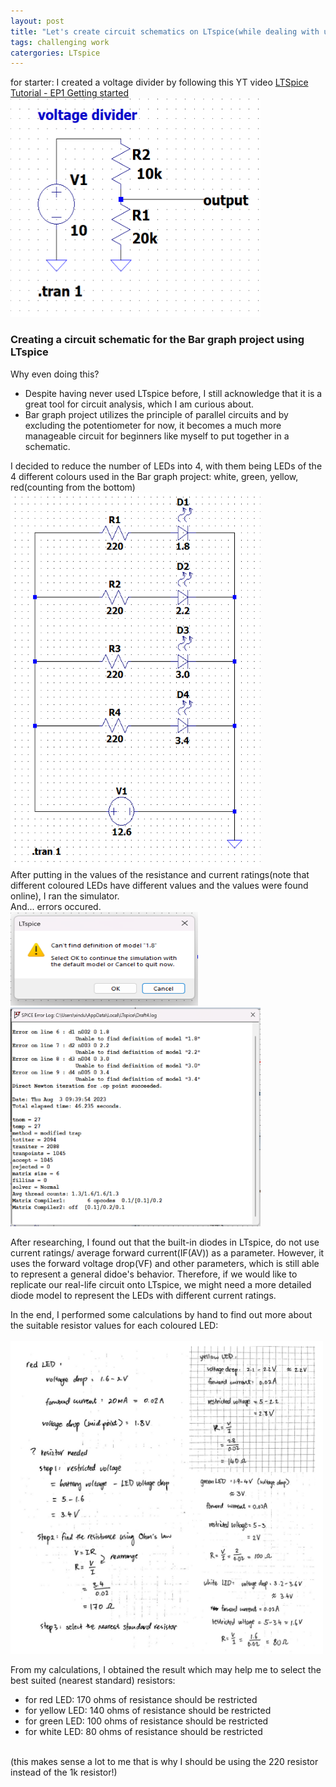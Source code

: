 ```yaml
---
layout: post
title: "Let's create circuit schematics on LTspice(while dealing with unexpected error)!"
tags: challenging work
catergories: LTspice
---
```

for starter: I created a voltage divider by following this YT video [LTSpice Tutorial - EP1 Getting started](https://youtu.be/JRcyHuyb1V0)
<img src="https://raw.githubusercontent.com/TomatoNut/myblog/main/voltage%20divisor.png" alt="voltage divider" width="400px" height="350px">

### Creating a circuit schematic for the Bar graph project using LTspice
Why even doing this?
- Despite having never used LTspice before, I still acknowledge that it is a great tool for circuit analysis, which I am curious about.
- Bar graph project utilizes the principle of parallel circuits and by excluding the potentiometer for now, it becomes a much more manageable circuit for beginners like myself to put together in a schematic.
<imag src="https://raw.githubusercontent.com/TomatoNut/myblog/main/bar%20graph%20schematic.png" width= "300px" height="500px">
I decided to reduce the number of LEDs into 4, with them being LEDs of the 4 different colours used in the Bar graph project: white, green, yellow, red(counting from the bottom)
<img src="https://raw.githubusercontent.com/TomatoNut/myblog/main/bar%20graph%20schematic.png" width="400px" height="600"><br>
After putting in the values of the resistance and current ratings(note that different coloured LEDs have different values and the values were found online), I ran the simulator.<br>
And... errors occured.<br>

<img src= "https://raw.githubusercontent.com/TomatoNut/myblog/main/error1-no%20model%20found.png" width="300px" height="150px">
<img src="https://raw.githubusercontent.com/TomatoNut/myblog/main/error2-led%20current%20ratings.png" width="400px" height="350px"><br>

After researching, I found out that the built-in diodes in LTspice, do not use current ratings/ average forward current(IF(AV)) as a parameter. However, it uses the forward voltage drop(VF) and other parameters, which is still able to represent a general didoe's behavior. Therefore, if we would like to replicate our real-life circuit onto LTspice, we might need a more detailed diode model to represent the LEDs with different current ratings.<br>

In the end, I performed some calculations by hand to find out more about the suitable resistor values for each coloured LED:<br>
<br>
<img src="https://raw.githubusercontent.com/TomatoNut/myblog/main/bar%20graph%20resistor%20calculation.jpg" width="500px" height="500px"><br>  

From my calculations, I obtained the result which may help me to select the best suited (nearest standard) resistors:<br>
<ul>
  <li>for red LED: 170 ohms of resistance should be restricted</li>
  <li>for yellow LED: 140 ohms of resistance should be restricted</li>
  <li>for green LED: 100 ohms of resistance should be restricted</li>
  <li>for white LED: 80 ohms of resistance should be restricted</li>
</ul>
<br>
(this makes sense a lot to me that is why I should be using the 220 resistor instead of the 1k resistor!)
